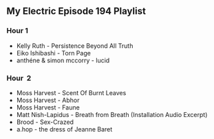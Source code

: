 ## My Electric Episode 194 Playlist

### Hour 1
* Kelly Ruth - Persistence Beyond All Truth
* Eiko Ishibashi - Torn Page
* anthéne & simon mccorry - lucid

### Hour  2
* Moss Harvest - Scent Of Burnt Leaves
* Moss Harvest - Abhor
* Moss Harvest - Faune
* Matt Nish-Lapidus - Breath from Breath (Installation Audio Excerpt)
* Brood - Sex-Crazed
* a.hop - the dress of Jeanne Baret
